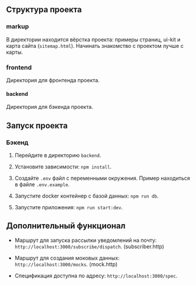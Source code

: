 ## Структура проекта

### markup

В директории находится вёрстка проекта: примеры страниц, ui-kit и карта сайта (`sitemap.html`). Начинать знакомство с проектом лучше с карты.

### frontend

Директория для фронтенда проекта.

#### backend

Директория для бэкенда проекта.

## Запуск проекта

### Бэкенд

1. Перейдите в директорию `backend`.

2. Установите зависимости: `npm install`.

3. Создайте `.env` файл с переменными окружения. Пример находиться в файле `.env.example`.

4. Запустите docker контейнер с базой данных: `npm run db`.

5. Запустите приложения: `npm run start:dev`.

## Дополнительный функционал

- Маршрут для запуска рассылки уведомлений на почту: `http://localhost:3000/subscribe/dispatch`. (subscriber.http)

- Маршрут для создания моковых данных: `http://localhost:3000/mocks`. (mock.http)

- Спецификация доступна по адресу: `http://localhost:3000/spec`.
